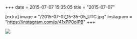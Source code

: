 +++
date = 2015-07-07 15:35:05
title = "2015-07-07"

[extra]
image = "/2015-07-07_15-35-05_UTC.jpg"
instagram = "https://instagram.com/p/41xPP0oIPB"
+++

<img src="/2015-07-07_15-35-05_UTC.jpg" />
